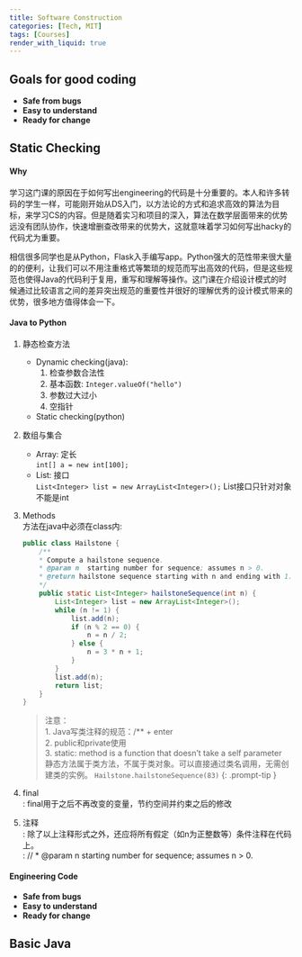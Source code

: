 ```yaml
---
title: Software Construction
categories: [Tech, MIT]
tags: [Courses]
render_with_liquid: true
---
```


## Goals for good coding
- **Safe from bugs**
- **Easy to understand**
- **Ready for change**

## Static Checking  

#### Why  

学习这门课的原因在于如何写出engineering的代码是十分重要的。本人和许多转码的学生一样，可能刚开始从DS入门，以方法论的方式和追求高效的算法为目标，来学习CS的内容。但是随着实习和项目的深入，算法在数学层面带来的优势远没有团队协作，快速增删查改带来的优势大，这就意味着学习如何写出hacky的代码尤为重要。

相信很多同学也是从Python，Flask入手编写app。Python强大的范性带来很大量的的便利，让我们可以不用注重格式等繁琐的规范而写出高效的代码，但是这些规范也使得Java的代码利于复用，重写和理解等操作。这门课在介绍设计模式的时候通过比较语言之间的差异突出规范的重要性并很好的理解优秀的设计模式带来的优势，很多地方值得体会一下。

#### Java to Python  
1. 静态检查方法  
    - Dynamic checking(java): 
        1. 检查参数合法性
        2. 基本函数: ```Integer.valueOf("hello")```
        3. 参数过大过小
        4. 空指针
    - Static checking(python)

2. 数组与集合
    - Array: 定长  
        ```int[] a = new int[100];```
    - List: 接口  
        ```List<Integer> list = new ArrayList<Integer>();```
        List接口只针对对象不能是int
3. Methods  
    方法在java中必须在class内:

    ```java
    public class Hailstone {
        /**
        * Compute a hailstone sequence.
        * @param n  starting number for sequence; assumes n > 0.
        * @return hailstone sequence starting with n and ending with 1.
        */
        public static List<Integer> hailstoneSequence(int n) {
            List<Integer> list = new ArrayList<Integer>();
            while (n != 1) {
                list.add(n);
                if (n % 2 == 0) {
                    n = n / 2;
                } else {
                    n = 3 * n + 1;
                }
            }
            list.add(n);
            return list;
        }
    }
    ```
    > 注意：  
        1. Java写类注释的规范：/** + enter    
        2. public和private使用   
        3. static: method is a function that doesn’t take a self parameter  
        静态方法属于类方法，不属于类对象。可以直接通过类名调用，无需创建类的实例。
        ```Hailstone.hailstoneSequence(83)```
    {: .prompt-tip }

4. final  
: final用于之后不再改变的变量，节约空间并约束之后的修改

5. 注释  
: 除了以上注释形式之外，还应将所有假定（如n为正整数等）条件注释在代码上。  
: // * @param n  starting number for sequence; assumes n > 0.

#### Engineering Code
- **Safe from bugs**
- **Easy to understand**
- **Ready for change**


## Basic Java